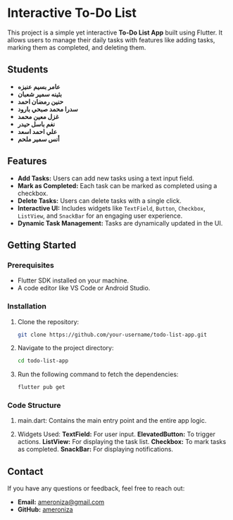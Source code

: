 # Interactive To-Do List

This project is a simple yet interactive **To-Do List App** built using Flutter. It allows users to manage their daily tasks with features like adding tasks, marking them as completed, and deleting them.

## Students 
- **عامر بسيم عنيزه** 
- **بثينه سمير شعبان**
- **حنين رمضان احمد**
- **سدرا محمد صبحي بارود**
- **غزل معين محمد**
- **نغم باسل حيدر**
- **علي احمد اسعد**
- **أنس سمير ملحم**

## Features

- **Add Tasks:** Users can add new tasks using a text input field.
- **Mark as Completed:** Each task can be marked as completed using a checkbox.
- **Delete Tasks:** Users can delete tasks with a single click.
- **Interactive UI:** Includes widgets like `TextField`, `Button`, `Checkbox`, `ListView`, and `SnackBar` for an engaging user experience.
- **Dynamic Task Management:** Tasks are dynamically updated in the UI.
  
## Getting Started

### Prerequisites

- Flutter SDK installed on your machine.
- A code editor like VS Code or Android Studio.

### Installation

1. Clone the repository:
   ```bash
   git clone https://github.com/your-username/todo-list-app.git

2. Navigate to the project directory:
   ```bash
   cd todo-list-app

3. Run the following command to fetch the dependencies:
   ```bash
   flutter pub get

### Code Structure

1. main.dart: Contains the main entry point and the entire app logic.
   
2. Widgets Used:
   **TextField:** For user input.
   **ElevatedButton:** To trigger actions.
   **ListView:** For displaying the task list.
   **Checkbox:** To mark tasks as completed.
   **SnackBar:** For displaying notifications.

## Contact

If you have any questions or feedback, feel free to reach out:

- **Email:** [ameroniza@gmail.com](mailto:ameroniza@gmail.com)
- **GitHub:** [ameroniza](https://github.com/100c137)

